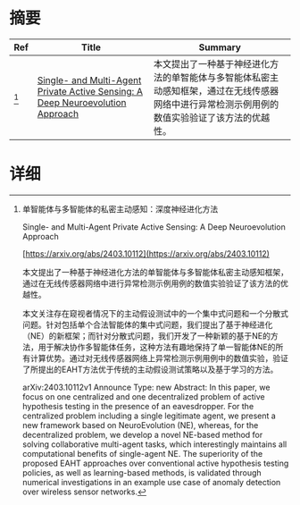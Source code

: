 # 摘要

| Ref | Title | Summary |
| --- | --- | --- |
| [^1] | [Single- and Multi-Agent Private Active Sensing: A Deep Neuroevolution Approach](https://arxiv.org/abs/2403.10112) | 本文提出了一种基于神经进化方法的单智能体与多智能体私密主动感知框架，通过在无线传感器网络中进行异常检测示例用例的数值实验验证了该方法的优越性。 |

# 详细

[^1]: 单智能体与多智能体的私密主动感知：深度神经进化方法

    Single- and Multi-Agent Private Active Sensing: A Deep Neuroevolution Approach

    [https://arxiv.org/abs/2403.10112](https://arxiv.org/abs/2403.10112)

    本文提出了一种基于神经进化方法的单智能体与多智能体私密主动感知框架，通过在无线传感器网络中进行异常检测示例用例的数值实验验证了该方法的优越性。

    

    本文关注存在窥视者情况下的主动假设测试中的一个集中式问题和一个分散式问题。针对包括单个合法智能体的集中式问题，我们提出了基于神经进化（NE）的新框架；而针对分散式问题，我们开发了一种新颖的基于NE的方法，用于解决协作多智能体任务，这种方法有趣地保持了单一智能体NE的所有计算优势。通过对无线传感器网络上异常检测示例用例中的数值实验，验证了所提出的EAHT方法优于传统的主动假设测试策略以及基于学习的方法。

    arXiv:2403.10112v1 Announce Type: new  Abstract: In this paper, we focus on one centralized and one decentralized problem of active hypothesis testing in the presence of an eavesdropper. For the centralized problem including a single legitimate agent, we present a new framework based on NeuroEvolution (NE), whereas, for the decentralized problem, we develop a novel NE-based method for solving collaborative multi-agent tasks, which interestingly maintains all computational benefits of single-agent NE. The superiority of the proposed EAHT approaches over conventional active hypothesis testing policies, as well as learning-based methods, is validated through numerical investigations in an example use case of anomaly detection over wireless sensor networks.
    

